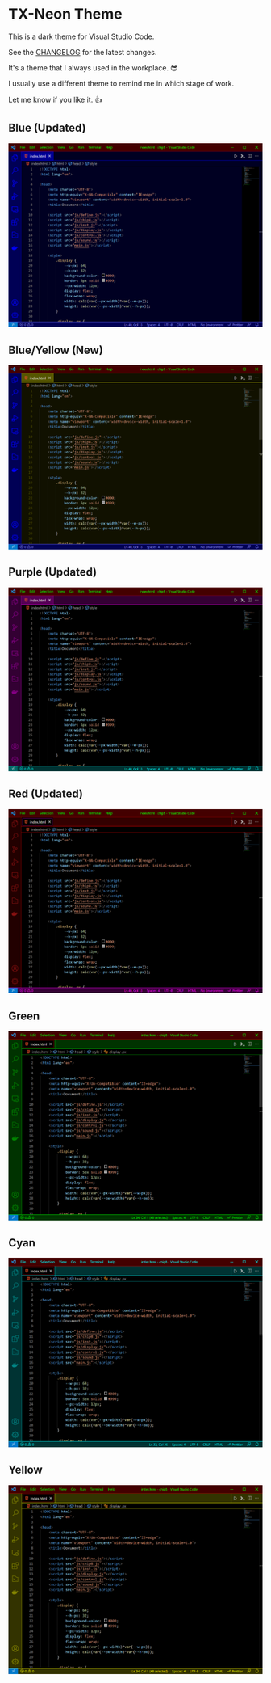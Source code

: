 # TX-Neon Theme

This is a dark theme for Visual Studio Code.

See the [CHANGELOG](CHANGELOG.md) for the latest changes.

It's a theme that I always used in the workplace. 😎

I usually use a different theme to remind me in which stage of work.

Let me know if you like it. 👍


## Blue (Updated)

![Image](images/blue.png "TX-Neon Blue")

## Blue/Yellow (New)

![Image](images/blue-yellow.png "TX-Neon Blue/Yellow")

## Purple (Updated)

![Image](images/purple.png "TX-Neon Purple")

## Red (Updated)

![Image](images/red.png "TX-Neon Red")

## Green

![Image](images/green.png "TX-Neon Green")

## Cyan

![Image](images/cyan.png "TX-Neon Cyan")

## Yellow

![Image](images/yellow.png "TX-Neon Yellow")
